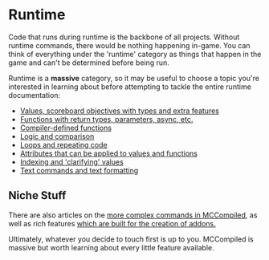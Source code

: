 # Runtime

<primary-label ref="runtime"/>

Code that runs during runtime is the backbone of all projects. Without runtime commands, there would be nothing
happening in-game. You can think of everything under the 'runtime' category as things that happen in the game and can't
be determined before being run.

Runtime is a **massive** category, so it may be useful to choose a topic you're interested in learning about before
attempting to tackle the entire runtime documentation:

- [Values, scoreboard objectives with types and extra features](Values.md)
- [Functions with return types, parameters, async, etc.](Functions.md)
- [Compiler-defined functions](Built-In-Functions.md)
- [Logic and comparison](Comparison.md)
- [Loops and repeating code](Loops.md)
- [Attributes that can be applied to values and functions](Attributes.md)
- [Indexing and 'clarifying' values](Indexing.md)
- [Text commands and text formatting](Text-Commands.md)

## Niche Stuff
There are also articles on the [more complex commands in MCCompiled](Commands-Deep-Dives.md), as well as rich
features [which are built for the creation of addons.](Add-On-Features.md)

Ultimately, whatever you decide to touch first is up to you. MCCompiled is massive but worth learning about every little
feature available.